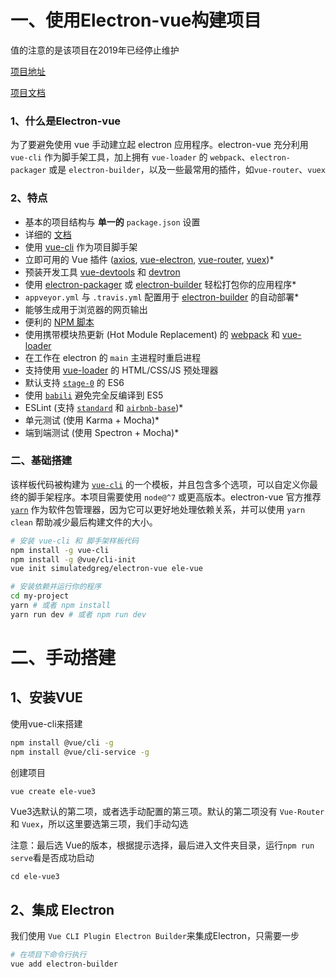 # 一、使用Electron-vue构建项目

值的注意的是该项目在2019年已经停止维护

[项目地址](https://github.com/SimulatedGREG/electron-vue)

[项目文档](https://simulatedgreg.gitbooks.io/electron-vue/content/cn/)

### 1、什么是Electron-vue

为了要避免使用 vue 手动建立起 electron 应用程序。electron-vue 充分利用 `vue-cli` 作为脚手架工具，加上拥有 `vue-loader` 的 `webpack`、`electron-packager` 或是 `electron-builder`，以及一些最常用的插件，如`vue-router`、`vuex` 

### 2、特点

- 基本的项目结构与 **单一的** `package.json` 设置
- 详细的 [文档](https://simulatedgreg.gitbooks.io/electron-vue/content/)
- 使用 [vue-cli](https://github.com/vuejs/vue-cli) 作为项目脚手架
- 立即可用的 Vue 插件 ([axios](https://github.com/mzabriskie/axios), [vue-electron](https://github.com/SimulatedGREG/vue-electron), [vue-router](https://github.com/vuejs/vue-router), [vuex](https://github.com/vuejs/vuex))*
- 预装开发工具 [vue-devtools](https://github.com/vuejs/vue-devtools) 和 [devtron](https://github.com/electron/devtron)
- 使用 [electron-packager](https://github.com/electron-userland/electron-packager) 或 [electron-builder](https://github.com/electron-userland/electron-builder) 轻松打包你的应用程序*
- `appveyor.yml` 与 `.travis.yml` 配置用于 [electron-builder](https://github.com/electron-userland/electron-builder) 的自动部署*
- 能够生成用于浏览器的网页输出
- 便利的 [NPM 脚本](https://simulatedgreg.gitbooks.io/electron-vue/content/cn/npm_scripts.html)
- 使用携带模块热更新 (Hot Module Replacement) 的 [webpack](https://github.com/webpack/webpack) 和 [vue-loader](https://github.com/vuejs/vue-loader)
- 在工作在 electron 的 `main` 主进程时重启进程
- 支持使用 [vue-loader](https://github.com/vuejs/vue-loader/) 的 HTML/CSS/JS 预处理器
- 默认支持 [`stage-0`](https://babeljs.io/docs/plugins/preset-stage-0/) 的 ES6
- 使用 [`babili`](https://github.com/babel/babili) 避免完全反编译到 ES5
- ESLint (支持 [`standard`](https://github.com/feross/standard) 和 [`airbnb-base`](https://github.com/airbnb/javascript))*
- 单元测试 (使用 Karma + Mocha)*
- 端到端测试 (使用 Spectron + Mocha)*

### 二、基础搭建

该样板代码被构建为 [`vue-cli`](https://github.com/vuejs/vue-cli) 的一个模板，并且包含多个选项，可以自定义你最终的脚手架程序。本项目需要使用 `node@^7` 或更高版本。electron-vue 官方推荐 [`yarn`](https://yarnpkg.org/) 作为软件包管理器，因为它可以更好地处理依赖关系，并可以使用 `yarn clean` 帮助减少最后构建文件的大小。

```sh
# 安装 vue-cli 和 脚手架样板代码
npm install -g vue-cli
npm install -g @vue/cli-init
vue init simulatedgreg/electron-vue ele-vue

# 安装依赖并运行你的程序
cd my-project
yarn # 或者 npm install
yarn run dev # 或者 npm run dev
```

# 二、手动搭建

## 1、安装VUE

使用vue-cli来搭建

```sh
npm install @vue/cli -g
npm install @vue/cli-service -g
```

创建项目

```sh
vue create ele-vue3
```

Vue3选默认的第二项，或者选手动配置的第三项。默认的第二项没有 `Vue-Router` 和 `Vuex`，所以这里要选第三项，我们手动勾选

注意：最后选 Vue的版本，根据提示选择，最后进入文件夹目录，运行`npm run serve`看是否成功启动

```
cd ele-vue3
```

## 2、集成 Electron

我们使用 `Vue CLI Plugin Electron Builder`来集成Electron，只需要一步

```sh
# 在项目下命令行执行
vue add electron-builder 
```













































































